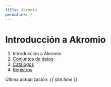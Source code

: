 ```yaml
---
title: Akromio
permalink: /
---
```


# Introducción a Akromio


01. Introducción a Akromio
02. [Conjuntos de datos](es/conjuntos-de-datos)
04. [Catálogos](es/catalogos)
03. [Registros](es/registros)

Última actualización: *{{ site.time }}*